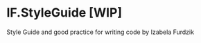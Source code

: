# IF.StyleGuide [WIP]
Style Guide and good practice for writing code by Izabela Furdzik

<!--
theme, colors, typography etc

lang intl
aliases (css, js)

Write my own style guide CSS (like BEM, but better) - that’s why I need to learn:
English
CSS Documentation - W3C
BEM - understand
Other metodologies - understand
Understand what what is important for W3C, big and small companies, developers for a big/small projects
How to publish it on GitHub
How to add own rules or add new rules for cssLint etc.


Structure
Add CSS Lint for it, add folders, fils structure etc.
Naming convention (https://cssguidelin.es/#bem-like-naming)
BEM + SMACSS + OOCSS
Ask for advice -> Emilia, Monika, Patrycjusz
Inne
https://www.smashingmagazine.com/2014/07/bem-methodology-for-small-projects/
https://www.steveworkman.com/html5-2/standards/2009/classitis-the-new-css-disease/
https://css-tricks.com/bem-101/
https://gist.github.com/stephenway/a6145d9b4430e8c55a77


-->
